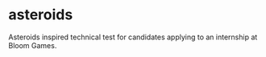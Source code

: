 # asteroids
Asteroids inspired technical test for candidates applying to an internship at Bloom Games.
